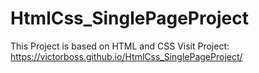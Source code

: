 # HtmlCss_SinglePageProject
This Project is based on HTML and CSS
Visit Project: https://victorboss.github.io/HtmlCss_SinglePageProject/
